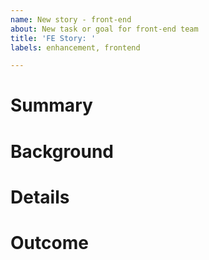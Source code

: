 ```yaml
---
name: New story - front-end
about: New task or goal for front-end team
title: 'FE Story: '
labels: enhancement, frontend

---
```


# Summary

<!-- one sentence summary of what needs to be done -->


# Background

<!-- context or information to understand the task and/or why it needs to be done – don't put implementation details here -->


# Details

<!-- details to understand how this task should be completed or carried out – what are the next steps? -->


# Outcome

<!-- one sentence to describe what the end result will be once this ticket is complete -->
